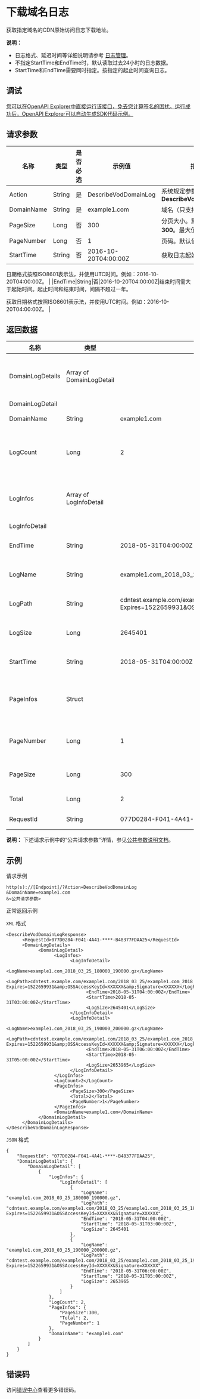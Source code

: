 # 下载域名日志

获取指定域名的CDN原始访问日志下载地址。

**说明：**

-   日志格式、延迟时间等详细说明请参考 [日志管理](~~86099~~)。
-   不指定StartTime和EndTime时，默认读取过去24小时的日志数据。
-   StartTime和EndTime需要同时指定。按指定的起止时间查询日志。

## 调试

[您可以在OpenAPI Explorer中直接运行该接口，免去您计算签名的困扰。运行成功后，OpenAPI Explorer可以自动生成SDK代码示例。](https://api.aliyun.com/#product=vod&api=DescribeVodDomainLog&type=RPC&version=2017-03-21)

## 请求参数

|名称|类型|是否必选|示例值|描述|
|--|--|----|---|--|
|Action|String|是|DescribeVodDomainLog|系统规定参数。取值：**DescribeVodDomainLog** |
|DomainName|String|是|example1.com|域名（只支持单个查询）。 |
|PageSize|Long|否|300|分页大小。默认值：**300**。最大值：**1000**。 |
|PageNumber|Long|否|1|页码。默认值为**1**。 |
|StartTime|String|否|2016-10-20T04:00:00Z|获取日志起始时间点。

 日期格式按照ISO8601表示法，并使用UTC时间。例如：2016-10-20T04:00:00Z。 |
|EndTime|String|否|2016-10-20T04:00:00Z|结束时间需大于起始时间。起止时间和结束时间，间隔不超过一年。

 获取日期格式按照ISO8601表示法，并使用UTC时间。例如：2016-10-20T04:00:00Z。 |

## 返回数据

|名称|类型|示例值|描述|
|--|--|---|--|
|DomainLogDetails|Array of DomainLogDetail| |CDN日志详细数据。 |
|DomainLogDetail| | | |
|DomainName|String|example1.com|域名。 |
|LogCount|Long|2|本页返回的总条数。 |
|LogInfos|Array of LogInfoDetail| |CDN日志详细信息。 |
|LogInfoDetail| | | |
|EndTime|String|2018-05-31T04:00:00Z|结束时间。 |
|LogName|String|example1.com\_2018\_03\_25\_180000\_190000.gz|日志名称。 |
|LogPath|String|cdntest.example.com/example1.com/2018\_03\_25/example1.com\_2018\_03\_25\_180000\_190000.gz?Expires=1522659931&OSSAccessKeyId=XXXXXX&Signature=XXXXXX|日志路径。 |
|LogSize|Long|2645401|日志大小。 |
|StartTime|String|2018-05-31T04:00:00Z|开始时间。 |
|PageInfos|Struct| |CDN日志翻页信息。 |
|PageNumber|Long|1|返回数据的页码。 |
|PageSize|Long|300|整页大小。 |
|Total|Long|2|总条数。 |
|RequestId|String|077D0284-F041-4A41-\*\*\*\*-B48377FDAA25|请求ID。 |

**说明：** 下述请求示例中的“公共请求参数”详情，参见[公共参数说明文档](~~44432~~)。

## 示例

请求示例

```
http(s)://[Endpoint]/?Action=DescribeVodDomainLog
&DomainName=example1.com
&<公共请求参数>
```

正常返回示例

`XML` 格式

```
<DescribeVodDomainLogResponse>
      <RequestId>077D0284-F041-4A41-****-B48377FDAA25</RequestId>
	  <DomainLogDetails>
		    <DomainLogDetail>
			      <LogInfos>
				        <LogInfoDetail>
					          <LogName>example1.com_2018_03_25_180000_190000.gz</LogName>
					          <LogPath>cdntest.example.com/example1.com/2018_03_25/example1.com_2018_03_25_180000_190000.gz?Expires=1522659931&amp;OSSAccessKeyId=XXXXXX&amp;Signature=XXXXXX</LogPath>
					          <EndTime>2018-05-31T04:00:00Z</EndTime>
					          <StartTime>2018-05-31T03:00:00Z</StartTime>
					          <LogSize>2645401</LogSize>
				        </LogInfoDetail>
				        <LogInfoDetail>
					          <LogName>example1.com_2018_03_25_190000_200000.gz</LogName>
					          <LogPath>cdntest.example.com/example1.com/2018_03_25/example1.com_2018_03_25_190000_200000.gz?Expires=1522659931&amp;OSSAccessKeyId=XXXXXX&amp;Signature=XXXXXX</LogPath>
					          <EndTime>2018-05-31T06:00:00Z</EndTime>
					          <StartTime>2018-05-31T05:00:00Z</StartTime>
					          <LogSize>2653965</LogSize>
				        </LogInfoDetail>
			      </LogInfos>
			      <LogCount>2</LogCount>
			      <PageInfos>
				        <PageSize>300</PageSize>
				        <Total>2</Total>
				        <PageNumber>1</PageNumber>
			      </PageInfos>
			      <DomainName>example1.com</DomainName>
		    </DomainLogDetail>
	  </DomainLogDetails>
</DescribeVodDomainLogResponse>
```

`JSON` 格式

```
{
    "RequestId": "077D0284-F041-4A41-****-B48377FDAA25",
    "DomainLogDetails": {
        "DomainLogDetail": [
            {
                "LogInfos": {
                    "LogInfoDetail": [
                        {
                            "LogName": "example1.com_2018_03_25_180000_190000.gz",
                            "LogPath": "cdntest.example.com/example1.com/2018_03_25/example1.com_2018_03_25_180000_190000.gz?Expires=1522659931&OSSAccessKeyId=XXXXXX&Signature=XXXXXX",
                            "EndTime": "2018-05-31T04:00:00Z",
                            "StartTime": "2018-05-31T03:00:00Z",
                            "LogSize": 2645401
                        },
                        {
                            "LogName": "example1.com_2018_03_25_190000_200000.gz",
                            "LogPath": "cdntest.example.com/example1.com/2018_03_25/example1.com_2018_03_25_190000_200000.gz?Expires=1522659931&OSSAccessKeyId=XXXXXX&Signature=XXXXXX",
                            "EndTime": "2018-05-31T06:00:00Z",
                            "StartTime": "2018-05-31T05:00:00Z",
                            "LogSize": 2653965
                        }
                    ]
                },
                "LogCount": 2,
                "PageInfos": {
                    "PageSize":300,
                    "Total": 2,
                    "PageNumber": 1
                },
                "DomainName": "example1.com"
            }
        ]
    }
}
```

## 错误码

访问[错误中心](https://error-center.aliyun.com/status/product/vod)查看更多错误码。

